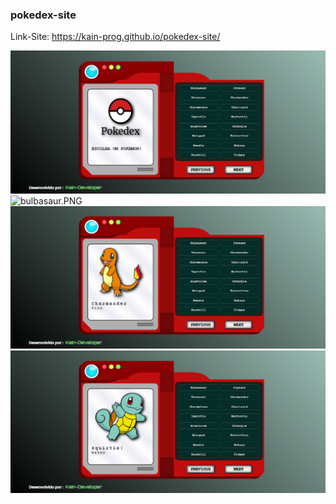 ### pokedex-site
 
Link-Site: https://kain-prog.github.io/pokedex-site/

<img src="./pokedex.PNG" alt="pokedex.PNG"/>
<img src="./bulbasaur.PNG" alt="bulbasaur.PNG"/>
<img src="./charmander.PNG" alt="charmander.PNG"/>
<img src="./squirtle.PNG" alt="squirtle.PNG"/>
